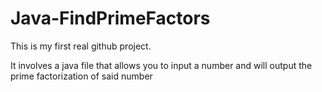 # Java-FindPrimeFactors

This is my first real github project.

It involves a java file that allows you to input a number and will output the prime factorization of said number
